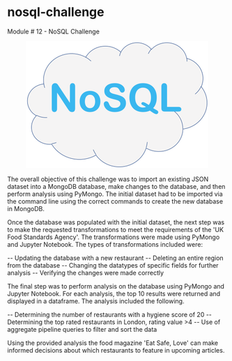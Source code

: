 # nosql-challenge
Module # 12 - NoSQL Challenge

<p align="center">
<img src="images/nosql.png" alt="No SQL Graphic" width="418" height="291">
</p>

The overall objective of this challenge was to import an existing JSON dataset into a MongoDB database, make changes to the database, and then perform analysis using PyMongo. The initial dataset had to be imported via the command line using the correct commands to create the new database in MongoDB. 

Once the database was populated with the initial dataset, the next step was to make the requested transformations to meet the requirements of the 'UK Food Standards Agency'. The transformations were made using PyMongo and Jupyter Notebook.
The types of transformations included were:

-- Updating the database with a new restaurant
-- Deleting an entire region from the database
-- Changing the datatypes of specific fields for further analysis
-- Verifying the changes were made correctly

The final step was to perform analysis on the database using PyMongo and Jupyter Notebook. For each analysis, the top 10 results were returned and displayed in a dataframe. The analysis included the following.

-- Determining the number of restaurants with a hygiene score of 20
-- Determining the top rated restaurants in London, rating value >4
-- Use of aggregate pipeline queries to filter and sort the data

Using the provided analysis the food magazine 'Eat Safe, Love' can make informed decisions about which restaurants to feature in upcoming articles.


